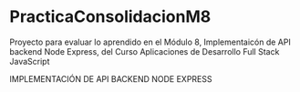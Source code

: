 # PracticaConsolidacionM8

Proyecto para evaluar lo aprendido en el Módulo 8, Implementaicón de API backend Node Express, del Curso Aplicaciones de Desarrollo Full Stack JavaScript

IMPLEMENTACIÓN DE API BACKEND NODE EXPRESS
